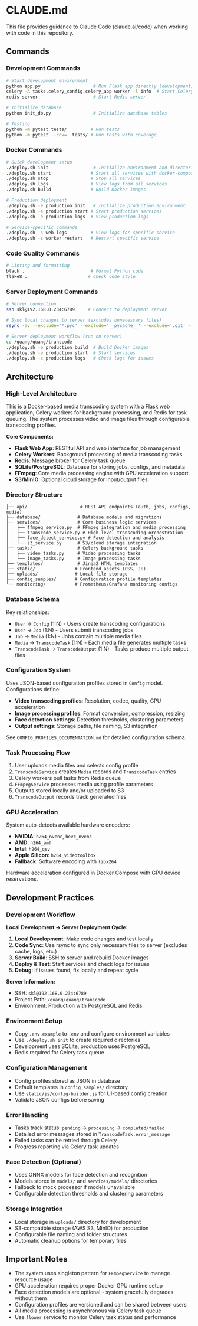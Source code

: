 # CLAUDE.md

This file provides guidance to Claude Code (claude.ai/code) when working with code in this repository.

## Commands

### Development Commands
```bash
# Start development environment
python app.py                    # Run Flask app directly (development)
celery -A tasks.celery_config.celery_app worker -l info  # Start Celery worker
redis-server                     # Start Redis server

# Initialize database
python init_db.py                # Initialize database tables

# Testing
python -m pytest tests/         # Run tests
python -m pytest --cov=. tests/ # Run tests with coverage
```

### Docker Commands
```bash
# Quick development setup
./deploy.sh init                 # Initialize environment and directories
./deploy.sh start               # Start all services with docker-compose
./deploy.sh stop                # Stop all services
./deploy.sh logs                # View logs from all services
./deploy.sh build               # Build Docker images

# Production deployment
./deploy.sh -e production init   # Initialize production environment
./deploy.sh -e production start # Start production services
./deploy.sh -e production logs  # View production logs

# Service-specific commands
./deploy.sh -s web logs         # View logs for specific service
./deploy.sh -s worker restart   # Restart specific service
```

### Code Quality Commands
```bash
# Linting and formatting
black .                         # Format Python code
flake8 .                       # Check code style
```

### Server Deployment Commands
```bash
# Server connection
ssh skl@192.168.0.234:6789     # Connect to deployment server

# Sync local changes to server (excludes unnecessary files)
rsync -av --exclude='*.pyc' --exclude='__pycache__' --exclude='.git' --exclude='instance/' --exclude='uploads/' --exclude='.env' --exclude='.DS_Store' --exclude='*.log' ./ skl@192.168.0.234:6789:/quang/quang/transcode/

# Server deployment workflow (run on server)
cd /quang/quang/transcode
./deploy.sh -e production build  # Build Docker images
./deploy.sh -e production start  # Start services
./deploy.sh -e production logs   # Check logs for issues
```

## Architecture

### High-Level Architecture
This is a Docker-based media transcoding system with a Flask web application, Celery workers for background processing, and Redis for task queuing. The system processes video and image files through configurable transcoding profiles.

**Core Components:**
- **Flask Web App**: RESTful API and web interface for job management
- **Celery Workers**: Background processing of media transcoding tasks
- **Redis**: Message broker for Celery task queue
- **SQLite/PostgreSQL**: Database for storing jobs, configs, and metadata
- **FFmpeg**: Core media processing engine with GPU acceleration support
- **S3/MinIO**: Optional cloud storage for input/output files

### Directory Structure
```
├── api/                    # REST API endpoints (auth, jobs, configs, media)
├── database/              # Database models and migrations
├── services/              # Core business logic services
│   ├── ffmpeg_service.py  # FFmpeg integration and media processing
│   ├── transcode_service.py # High-level transcoding orchestration
│   ├── face_detect_service.py # Face detection and analysis
│   └── s3_service.py      # S3/cloud storage integration
├── tasks/                 # Celery background tasks
│   ├── video_tasks.py     # Video processing tasks
│   └── image_tasks.py     # Image processing tasks
├── templates/             # Jinja2 HTML templates
├── static/               # Frontend assets (CSS, JS)
├── uploads/              # Local file storage
├── config_samples/       # Configuration profile templates
└── monitoring/           # Prometheus/Grafana monitoring configs
```

### Database Schema
Key relationships:
- `User` → `Config` (1:N) - Users create transcoding configurations
- `User` → `Job` (1:N) - Users submit transcoding jobs  
- `Job` → `Media` (1:N) - Jobs contain multiple media files
- `Media` → `TranscodeTask` (1:N) - Each media file generates multiple tasks
- `TranscodeTask` → `TranscodeOutput` (1:N) - Tasks produce multiple output files

### Configuration System
Uses JSON-based configuration profiles stored in `Config` model. Configurations define:
- **Video transcoding profiles**: Resolution, codec, quality, GPU acceleration
- **Image processing profiles**: Format conversion, compression, resizing
- **Face detection settings**: Detection thresholds, clustering parameters
- **Output settings**: Storage paths, file naming, S3 integration

See `CONFIG_PROFILES_DOCUMENTATION.md` for detailed configuration schema.

### Task Processing Flow
1. User uploads media files and selects config profile
2. `TranscodeService` creates `Media` records and `TranscodeTask` entries
3. Celery workers pull tasks from Redis queue
4. `FFmpegService` processes media using profile parameters
5. Outputs stored locally and/or uploaded to S3
6. `TranscodeOutput` records track generated files

### GPU Acceleration
System auto-detects available hardware encoders:
- **NVIDIA**: `h264_nvenc`, `hevc_nvenc` 
- **AMD**: `h264_amf`
- **Intel**: `h264_qsv`
- **Apple Silicon**: `h264_videotoolbox`
- **Fallback**: Software encoding with `libx264`

Hardware acceleration configured in Docker Compose with GPU device reservations.

## Development Practices

### Development Workflow
**Local Development → Server Deployment Cycle:**
1. **Local Development**: Make code changes and test locally
2. **Code Sync**: Use rsync to sync only necessary files to server (excludes cache, logs, etc.)
3. **Server Build**: SSH to server and rebuild Docker images
4. **Deploy & Test**: Start services and check logs for issues
5. **Debug**: If issues found, fix locally and repeat cycle

**Server Information:**
- SSH: `skl@192.168.0.234:6789`
- Project Path: `/quang/quang/transcode`
- Environment: Production with PostgreSQL and Redis

### Environment Setup
- Copy `.env.example` to `.env` and configure environment variables
- Use `./deploy.sh init` to create required directories
- Development uses SQLite, production uses PostgreSQL
- Redis required for Celery task queue

### Configuration Management
- Config profiles stored as JSON in database
- Default templates in `config_samples/` directory
- Use `static/js/config-builder.js` for UI-based config creation
- Validate JSON configs before saving

### Error Handling
- Tasks track status: `pending` → `processing` → `completed/failed`
- Detailed error messages stored in `TranscodeTask.error_message`
- Failed tasks can be retried through Celery
- Progress reporting via Celery task updates

### Face Detection (Optional)
- Uses ONNX models for face detection and recognition
- Models stored in `models/` and `services/models/` directories
- Fallback to mock processor if models unavailable
- Configurable detection thresholds and clustering parameters

### Storage Integration
- Local storage in `uploads/` directory for development
- S3-compatible storage (AWS S3, MinIO) for production
- Configurable file naming and folder structures
- Automatic cleanup options for temporary files

## Important Notes

- The system uses singleton pattern for `FFmpegService` to manage resource usage
- GPU acceleration requires proper Docker GPU runtime setup
- Face detection models are optional - system gracefully degrades without them
- Configuration profiles are versioned and can be shared between users
- All media processing is asynchronous via Celery task queue
- Use `flower` service to monitor Celery task status and performance